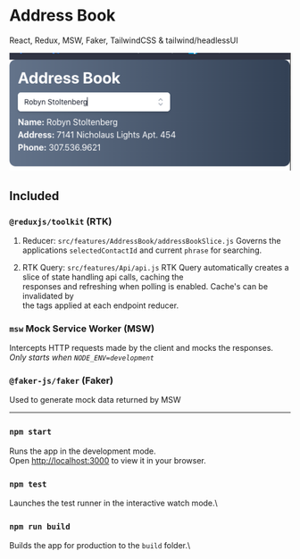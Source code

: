 # Address Book 
React, Redux, MSW, Faker, TailwindCSS & tailwind/headlessUI

![Screen Shot 2023-04-13 at 9.41.49 AM.png](Screen%20Shot%202023-04-13%20at%209.41.49%20AM.png)

## Included

### `@reduxjs/toolkit` (RTK)

 1. Reducer: `src/features/AddressBook/addressBookSlice.js`
Governs the applications `selectedContactId` and current `phrase` for searching.


 2. RTK Query: `src/features/Api/api.js` 
RTK Query automatically creates a slice of state handling api calls, caching the \
responses and refreshing when polling is enabled. Cache's can be invalidated by \
the tags applied at each endpoint reducer.

### `msw` Mock Service Worker (MSW) 
Intercepts HTTP requests made by the client and mocks the responses.\
_Only starts when `NODE_ENV=development`</b>_

### `@faker-js/faker` (Faker) 
Used to generate mock data returned by MSW

--- 

### `npm start`

Runs the app in the development mode.\
Open [http://localhost:3000](http://localhost:3000) to view it in your browser.

### `npm test`

Launches the test runner in the interactive watch mode.\

### `npm run build`

Builds the app for production to the `build` folder.\